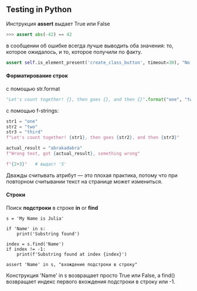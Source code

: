 ## Testing in Python

Инструкция **assert** выдает True или False
```python
>>> assert abs(-42) == 42
```
в сообщении об ошибке всегда лучше выводить оба значения: то, которое ожидалось, и то, которое получили по факту.
```python
assert self.is_element_present('create_class_button', timeout=30), "No create class button"
```

#### Форматирование строк 
с помощью str.format
```python
"Let's count together! {}, then goes {}, and then {}".format("one", "two", "three")
```
с помощью f-strings:
```python
str1 = "one"
str2 = "two"
str3 = "third"
f"Let's count together! {str1}, then goes {str2}, and then {str3}"

actual_result = "abrakadabra"
f"Wrong text, got {actual_result}, something wrong"

f"{2+3}"   # выдаст '5'
```
Дважды считывать атрибут — это плохая практика, потому что при повторном считывании текст на странице может измениться.

#### Строки
Поиск **подстроки** в строке **in** or **find**
```
s = 'My Name is Julia'

if 'Name' in s:
    print('Substring found')

index = s.find('Name')
if index != -1:
    print(f'Substring found at index {index}')

assert 'Name' in s, "вхождение подстроки в строку"
```
Конструкция 'Name' in s возвращает просто True или False, a find() возвращает индекс первого вхождения подстроки в строку или -1.



